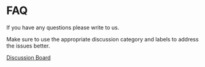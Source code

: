 # FAQ

If you have any questions please write to us.

Make sure to use the appropriate discussion category and labels to address the issues better.&#x20;

[Discussion Board](https://github.com/egovernments/DIGIT-DevOps/discussions/)

